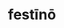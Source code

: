 ---
title: festīnō
meaning: to hurry/rush
ch: nine
pos: verb
inf: festināre
secondppstem: festin
infend: āre
conjugation: first
six: y
---